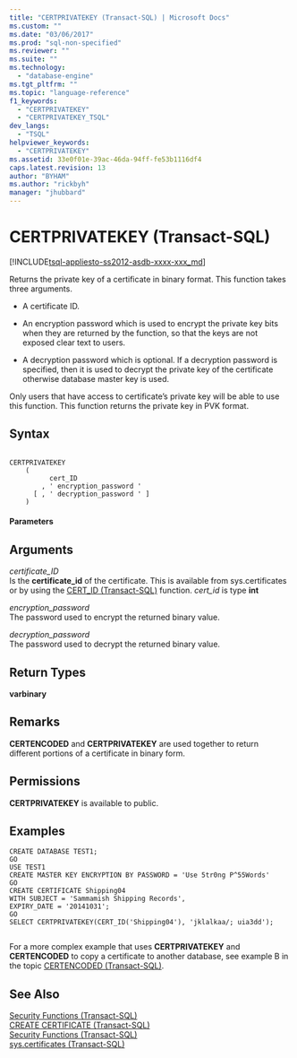 ```yaml
---
title: "CERTPRIVATEKEY (Transact-SQL) | Microsoft Docs"
ms.custom: ""
ms.date: "03/06/2017"
ms.prod: "sql-non-specified"
ms.reviewer: ""
ms.suite: ""
ms.technology: 
  - "database-engine"
ms.tgt_pltfrm: ""
ms.topic: "language-reference"
f1_keywords: 
  - "CERTPRIVATEKEY"
  - "CERTPRIVATEKEY_TSQL"
dev_langs: 
  - "TSQL"
helpviewer_keywords: 
  - "CERTPRIVATEKEY"
ms.assetid: 33e0f01e-39ac-46da-94ff-fe53b1116df4
caps.latest.revision: 13
author: "BYHAM"
ms.author: "rickbyh"
manager: "jhubbard"
---
```

# CERTPRIVATEKEY (Transact-SQL)
[!INCLUDE[tsql-appliesto-ss2012-asdb-xxxx-xxx_md](../../includes/tsql-appliesto-ss2012-asdb-xxxx-xxx-md.md)]

  Returns the private key of a certificate in binary format. This function takes three arguments.  
  
-   A certificate ID.  
  
-   An encryption password which is used to encrypt the private key bits when they are returned by the function, so that the keys are not exposed clear text to users.  
  
-   A decryption password which is optional. If a decryption password is specified, then it is used to decrypt the private key of the certificate otherwise database master key is used.  
  
 Only users that have access to certificate’s private key will be able to use this function. This function returns the private key in PVK format.  
  
## Syntax  
  
```  
  
CERTPRIVATEKEY   
    (  
          cert_ID   
        , ' encryption_password '   
      [ , ' decryption_password ' ]  
    )  
```  
  
#### Parameters  
  
## Arguments  
 *certificate_ID*  
 Is the **certificate_id** of the certificate. This is available from sys.certificates or by using the [CERT_ID &#40;Transact-SQL&#41;](../../t-sql/functions/cert-id-transact-sql.md) function. *cert_id* is type **int**  
  
 *encryption_password*  
 The password used to encrypt the returned binary value.  
  
 *decryption_password*  
 The password used to decrypt the returned binary value.  
  
## Return Types  
 **varbinary**  
  
## Remarks  
 **CERTENCODED** and **CERTPRIVATEKEY** are used together to return different portions of a certificate in binary form.  
  
## Permissions  
 **CERTPRIVATEKEY** is available to public.  
  
## Examples  
  
```tsql  
CREATE DATABASE TEST1;  
GO  
USE TEST1  
CREATE MASTER KEY ENCRYPTION BY PASSWORD = 'Use 5tr0ng P^55Words'  
GO  
CREATE CERTIFICATE Shipping04   
WITH SUBJECT = 'Sammamish Shipping Records',   
EXPIRY_DATE = '20141031';  
GO  
SELECT CERTPRIVATEKEY(CERT_ID('Shipping04'), 'jklalkaa/; uia3dd');  
  
```  
  
 For a more complex example that uses **CERTPRIVATEKEY** and **CERTENCODED** to copy a certificate to another database, see example B in the topic [CERTENCODED &#40;Transact-SQL&#41;](../../t-sql/functions/certencoded-transact-sql.md).  
  
## See Also  
 [Security Functions &#40;Transact-SQL&#41;](../../t-sql/functions/security-functions-transact-sql.md)   
 [CREATE CERTIFICATE &#40;Transact-SQL&#41;](../../t-sql/statements/create-certificate-transact-sql.md)   
 [Security Functions &#40;Transact-SQL&#41;](../../t-sql/functions/security-functions-transact-sql.md)   
 [sys.certificates &#40;Transact-SQL&#41;](../../relational-databases/system-catalog-views/sys-certificates-transact-sql.md)  
  
  
